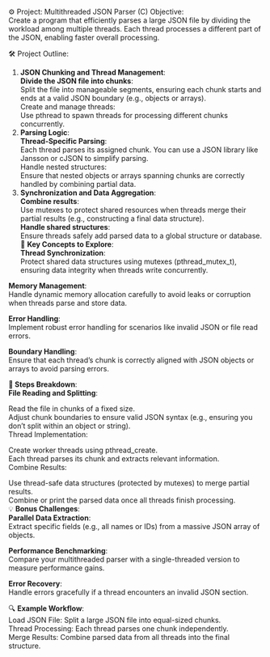 ⚙️ Project: Multithreaded JSON Parser (C)
Objective:  
Create a program that efficiently parses a large JSON file by dividing the workload among multiple threads. Each thread processes a different part of the JSON, enabling faster overall processing.  
  
🛠️ Project Outline:  
1. **JSON Chunking and Thread Management**:  
 **Divide the JSON file into chunks**:  
Split the file into manageable segments, ensuring each chunk starts and ends at a valid JSON boundary (e.g., objects or arrays).  
Create and manage threads:  
Use pthread to spawn threads for processing different chunks concurrently.  
2. **Parsing Logic**:  
 **Thread-Specific Parsing**:  
Each thread parses its assigned chunk. You can use a JSON library like Jansson or cJSON to simplify parsing.  
Handle nested structures:  
Ensure that nested objects or arrays spanning chunks are correctly handled by combining partial data.  
3. **Synchronization and Data Aggregation**:  
 **Combine results**:  
Use mutexes to protect shared resources when threads merge their partial results (e.g., constructing a final data structure).  
 **Handle shared structures**:  
Ensure threads safely add parsed data to a global structure or database.  
🔑 **Key Concepts to Explore**:  
 **Thread Synchronization**:  
Protect shared data structures using mutexes (pthread_mutex_t), ensuring data integrity when threads write concurrently.  

 **Memory Management**:  
Handle dynamic memory allocation carefully to avoid leaks or corruption when threads parse and store data.  

 **Error Handling**:  
Implement robust error handling for scenarios like invalid JSON or file read errors.  

 **Boundary Handling**:  
Ensure that each thread’s chunk is correctly aligned with JSON objects or arrays to avoid parsing errors.  

**🧠 Steps Breakdown**:  
 **File Reading and Splitting**:  

Read the file in chunks of a fixed size.  
Adjust chunk boundaries to ensure valid JSON syntax (e.g., ensuring you don’t split within an object or string).  
Thread Implementation:  

Create worker threads using pthread_create.  
Each thread parses its chunk and extracts relevant information.  
Combine Results:  

Use thread-safe data structures (protected by mutexes) to merge partial results.  
Combine or print the parsed data once all threads finish processing.  
💡 **Bonus Challenges**:  
 **Parallel Data Extraction**:  
Extract specific fields (e.g., all names or IDs) from a massive JSON array of objects.  

 **Performance Benchmarking**:  
Compare your multithreaded parser with a single-threaded version to measure performance gains.  

 **Error Recovery**:  
Handle errors gracefully if a thread encounters an invalid JSON section.  

🔍 **Example Workflow**:  
Load JSON File: Split a large JSON file into equal-sized chunks.  
Thread Processing: Each thread parses one chunk independently.  
Merge Results: Combine parsed data from all threads into the final structure.  
